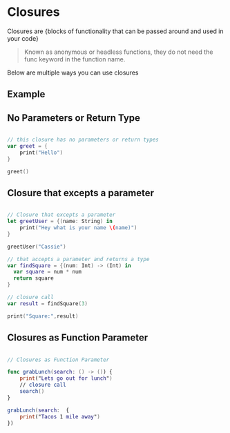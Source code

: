 # Closures

Closures are {blocks of functionality that can be passed around and used in your code}
> Known as anonymous or headless functions, they do not need the func keyword in the function name.

Below are multiple ways you can use closures

## Example 

## No Parameters or Return Type

``` swift

// this closure has no parameters or return types
var greet = {
    print("Hello")
}

greet()

```
## Closure that excepts a parameter

``` swift

// Closure that excepts a parameter
let greetUser = {(name: String) in
    print("Hey what is your name \(name)")
}

greetUser("Cassie")

// that accepts a parameter and returns a type
var findSquare = {(num: Int) -> (Int) in
  var square = num * num
  return square
}

// closure call
var result = findSquare(3)

print("Square:",result)

```

## Closures as Function Parameter

``` swift

// Closures as Function Parameter

func grabLunch(search: () -> ()) {
    print("Lets go out for lunch")
    // closure call
    search()
}

grabLunch(search:  {
    print("Tacos 1 mile away")
})


```

